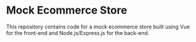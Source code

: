 # Mock Ecommerce Store
This repository contains code for a mock ecommerce store built using Vue for the front-end and Node.js/Express.js for the back-end.
